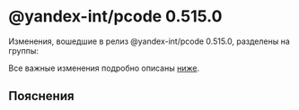 # @yandex-int/pcode 0.515.0

<!-- ЧЕЛОВЕЧЕСКОЕ ВСТУПЛЕНИЕ -->

Изменения, вошедшие в релиз @yandex-int/pcode 0.515.0, разделены на группы:

Все важные изменения подробно описаны [ниже](#Пояснения).

## Пояснения

